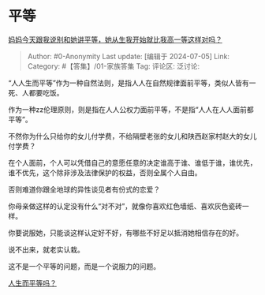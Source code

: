 # 平等
[妈妈今天跟我说别和她讲平等，她从生我开始就比我高一等这样对吗？](https://www.zhihu.com/question/606630311/answer/3552625386)

> Author: #0-Anonymity
> Last update: [编辑于 2024-07-05]
> Link:
> Category: #【答集】/01-家族答集 
> Tag: 
> 评论区:
> 泛讨论:

“人人生而平等”作为一种自然法则，是指人人在自然规律面前平等，类似人皆有一死、人都要吃饭。

作为一种zz伦理原则，则是指在人人公权力面前平等，不是指“人人在人人面前都平等”。

不然你为什么只给你的女儿付学费，不给隔壁老张的女儿和陕西赵家村赵大的女儿付学费？

在个人面前，个人可以凭借自己的意愿任意的决定谁高于谁、谁低于谁，谁优先，谁不优先，这个除非涉及法律保护的权益，否则全属个人自由。

否则难道你跟全地球的异性谈见者有份式的恋爱？

你母亲做这样的认定没有什么“对不对”，就像你喜欢红色墙纸、喜欢灰色瓷砖一样。

你要说服她，只能谈这样认定好不好，有哪些不好足以抵消她相信存在的好。

说不出来，就老实认栽。

这不是一个平等的问题，而是一个说服力的问题。

[人生而平等吗？](https://www.zhihu.com/question/21057766/answer/1348748443?utm_psn=1792629836809912321)